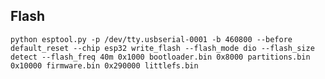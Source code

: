 ## Flash

 `python esptool.py -p /dev/tty.usbserial-0001 -b 460800 --before default_reset --chip esp32 write_flash --flash_mode dio --flash_size detect --flash_freq 40m 0x1000 bootloader.bin 0x8000 partitions.bin 0x10000 firmware.bin 0x290000 littlefs.bin`